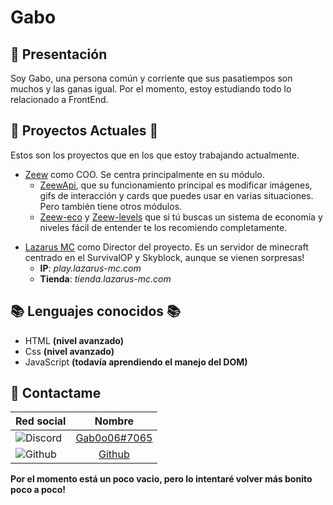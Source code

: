 # Gabo 

## 👋 Presentación
Soy Gabo, una persona común y corriente que sus pasatiempos son muchos y las ganas igual. Por el momento, estoy estudiando todo lo relacionado a FrontEnd. 


## 🎯 Proyectos Actuales 🎯
Estos son los proyectos que en los que estoy trabajando actualmente.
+ [Zeew](https://discord.gg/zeew) como COO. Se centra principalmente en su módulo.
    + [ZeewApi](https://www.npmjs.com/package/zeew), que su funcionamiento principal es modificar imágenes, gifs de interacción y cards que puedes usar en varias situaciones. Pero también tiene otros módulos. 
    + [Zeew-eco](https://www.npmjs.com/package/zeew-eco) y [Zeew-levels]() que si tú buscas un sistema de economía y niveles fácil de entender te los recomiendo completamente. 
- [Lazarus MC](https://discord.com/invite/qK7bufj4UQ) como Director del proyecto. Es un servidor de minecraft centrado en el SurvivalOP y Skyblock, aunque se vienen sorpresas!
    - **IP**: *play.lazarus-mc.com*
    - **Tienda**: *tienda.lazarus-mc.com*


## 📚 Lenguajes conocidos 📚
- HTML __(nivel avanzado)__
- Css __(nivel avanzado)__
- JavaScript __(todavía aprendiendo el manejo del DOM)__


## 📲 Contactame  
 | Red social | Nombre |
 |:------------|:--------:|
 | ![Discord](https://i.imgur.com/gmUN9Jt.png)  | [Gab0o06#7065](https://discord.com/users/732382115483746357)|
 | ![Github](https://img.icons8.com/material-sharp/2x/github.png)|[Github](https://github.com/gab0o06)|

 **Por el momento está un poco vacio, pero lo intentaré volver más bonito poco a poco!** 